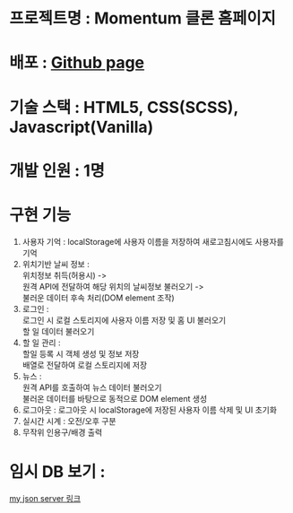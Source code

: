 # 프로젝트명 : Momentum 클론 홈페이지

# 배포 : [Github page](https://jay-sjyun.github.io/momentum-clone "깃허브 페이지로 이동")

# 기술 스택 : HTML5, CSS(SCSS), Javascript(Vanilla)

# 개발 인원 : 1명

# 구현 기능
1. 사용자 기억 : localStorage에 사용자 이름을 저장하여 새로고침시에도 사용자를 기억
1. 위치기반 날씨 정보 :  
위치정보 취득(허용시) ->  
원격 API에 전달하여 해당 위치의 날씨정보 불러오기 ->  
불러운 데이터 후속 처리(DOM element 조작)
1. 로그인 :  
로그인 시 로컬 스토리지에 사용자 이름 저장 및 홈 UI 불러오기  
할 일 데이터 불러오기
1. 할 일 관리 :  
할일 등록 시 객체 생성 및 정보 저장  
배열로 전달하여 로컬 스토리지에 저장
1. 뉴스 :  
원격 API를 호출하여 뉴스 데이터 불러오기  
불러온 데이터를 바탕으로 동적으로 DOM element 생성
1. 로그아웃 : 로그아웃 시 localStorage에 저장된 사용자 이름 삭제 및 UI 초기화
1. 실시간 시계 : 오전/오후 구분
1. 무작위 인용구/배경 출력

# 임시 DB 보기 :
[my json server 링크](https://my-json-server.typicode.com/jay-sjyun/fakedb)  


